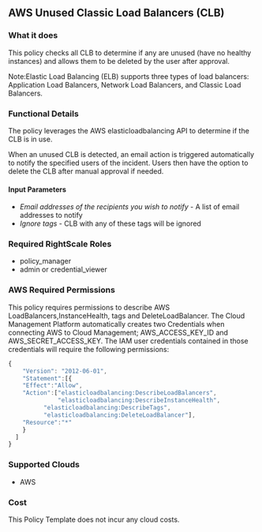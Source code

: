 ## AWS Unused Classic Load Balancers (CLB) 
 
### What it does
This policy checks all CLB to determine if any are unused (have no healthy instances) and allows them to be deleted by the user after approval.

Note:Elastic Load Balancing (ELB) supports three types of load balancers: Application Load Balancers, Network Load Balancers, and Classic Load Balancers.

### Functional Details
 
The policy leverages the AWS elasticloadbalancing API to determine if the CLB is in use.
 
When an unused CLB is detected, an email action is triggered automatically to notify the specified users of the incident. Users then have the option to delete the CLB after manual approval if needed.
 
#### Input Parameters
 
- *Email addresses of the recipients you wish to notify* - A list of email addresses to notify
- *Ignore tags* - CLB with any of these tags will be ignored 
 
### Required RightScale Roles
 
- policy_manager
- admin or credential_viewer

### AWS Required Permissions

This policy requires permissions to describe AWS LoadBalancers,InstanceHealth, tags and DeleteLoadBalancer. 
The Cloud Management Platform automatically creates two Credentials when connecting AWS to Cloud Management; AWS_ACCESS_KEY_ID and AWS_SECRET_ACCESS_KEY. The IAM user credentials contained in those credentials will require the following permissions:

```javascript
{
    "Version": "2012-06-01",
    "Statement":[{
    "Effect":"Allow",
    "Action":["elasticloadbalancing:DescribeLoadBalancers",
              "elasticloadbalancing:DescribeInstanceHealth",
	      "elasticloadbalancing:DescribeTags",
	      "elasticloadbalancing:DeleteLoadBalancer"],
    "Resource":"*"
    }
  ]
}
```

### Supported Clouds
 
- AWS
 
### Cost
 
This Policy Template does not incur any cloud costs.
